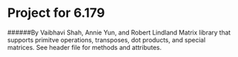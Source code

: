 # Project for 6.179
######By Vaibhavi Shah, Annie Yun, and Robert Lindland
Matrix library that supports primitve operations, transposes, dot products, and special matrices.
See header file for methods and attributes. 
